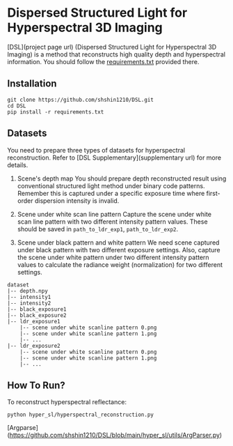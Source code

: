 # Dispersed Structured Light for Hyperspectral 3D Imaging
[DSL](project page url) (Dispersed Structured Light for Hyperspectral 3D Imaging) is a method that reconstructs high quality depth and hyperspectral information.
You should follow the [requirements.txt](https://github.com/shshin1210/DSL/blob/main/requirements.txt) provided there.

## Installation
```
git clone https://github.com/shshin1210/DSL.git
cd DSL
pip install -r requirements.txt
```

## Datasets
You need to prepare three types of datasets for hyperspectral reconstruction. Refer to [DSL Supplementary](supplementary url) for more details.

1. Scene's depth map
   You should prepare depth reconstructed result using conventional structured light method under binary code patterns.
   Remember this is captured under a specific exposure time where first-order dispersion intensity is invalid.
   
2. Scene under white scan line pattern
   Capture the scene under white scan line pattern with two different intensity pattern values.
   These should be saved in `path_to_ldr_exp1`, `path_to_ldr_exp2`.

3. Scene under black pattern and white pattern
   We need scene captured under black pattern with two different exposure settings.
   Also, capture the scene under white pattern under two different intensity pattern values to calculate the radiance weight (normalization) for two different settings.

```
dataset
|-- depth.npy
|-- intensity1
|-- intensity2
|-- black_exposure1
|-- black_exposure2
|-- ldr_exposure1
    |-- scene under white scanline pattern 0.png
    |-- scene under white scanline pattern 1.png
    |-- ...
|-- ldr_exposure2
    |-- scene under white scanline pattern 0.png
    |-- scene under white scanline pattern 1.png
    |-- ...
```


## How To Run?
To reconstruct hyperspectral reflectance:
```
python hyper_sl/hyperspectral_reconstruction.py
```

[Argparse] (https://github.com/shshin1210/DSL/blob/main/hyper_sl/utils/ArgParser.py)

